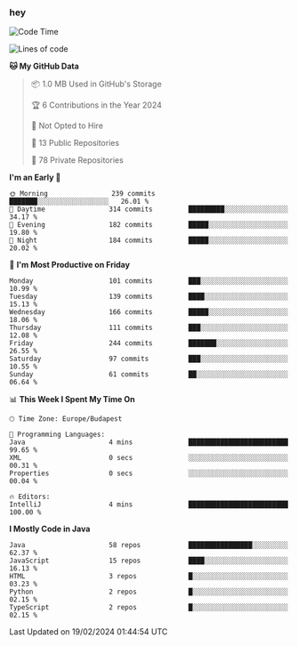### hey

<!--START_SECTION:waka-->
![Code Time](http://img.shields.io/badge/Code%20Time-976%20hrs%2014%20mins-blue)

![Lines of code](https://img.shields.io/badge/From%20Hello%20World%20I%27ve%20Written-1.0%20million%20lines%20of%20code-blue)

**🐱 My GitHub Data** 

> 📦 1.0 MB Used in GitHub's Storage 
 > 
> 🏆 6 Contributions in the Year 2024
 > 
> 🚫 Not Opted to Hire
 > 
> 📜 13 Public Repositories 
 > 
> 🔑 78 Private Repositories 
 > 
**I'm an Early 🐤** 

```text
🌞 Morning                239 commits         ███████░░░░░░░░░░░░░░░░░░   26.01 % 
🌆 Daytime                314 commits         █████████░░░░░░░░░░░░░░░░   34.17 % 
🌃 Evening                182 commits         █████░░░░░░░░░░░░░░░░░░░░   19.80 % 
🌙 Night                  184 commits         █████░░░░░░░░░░░░░░░░░░░░   20.02 % 
```
📅 **I'm Most Productive on Friday** 

```text
Monday                   101 commits         ███░░░░░░░░░░░░░░░░░░░░░░   10.99 % 
Tuesday                  139 commits         ████░░░░░░░░░░░░░░░░░░░░░   15.13 % 
Wednesday                166 commits         █████░░░░░░░░░░░░░░░░░░░░   18.06 % 
Thursday                 111 commits         ███░░░░░░░░░░░░░░░░░░░░░░   12.08 % 
Friday                   244 commits         ███████░░░░░░░░░░░░░░░░░░   26.55 % 
Saturday                 97 commits          ███░░░░░░░░░░░░░░░░░░░░░░   10.55 % 
Sunday                   61 commits          ██░░░░░░░░░░░░░░░░░░░░░░░   06.64 % 
```


📊 **This Week I Spent My Time On** 

```text
🕑︎ Time Zone: Europe/Budapest

💬 Programming Languages: 
Java                     4 mins              █████████████████████████   99.65 % 
XML                      0 secs              ░░░░░░░░░░░░░░░░░░░░░░░░░   00.31 % 
Properties               0 secs              ░░░░░░░░░░░░░░░░░░░░░░░░░   00.04 % 

🔥 Editors: 
IntelliJ                 4 mins              █████████████████████████   100.00 % 
```

**I Mostly Code in Java** 

```text
Java                     58 repos            ████████████████░░░░░░░░░   62.37 % 
JavaScript               15 repos            ████░░░░░░░░░░░░░░░░░░░░░   16.13 % 
HTML                     3 repos             █░░░░░░░░░░░░░░░░░░░░░░░░   03.23 % 
Python                   2 repos             █░░░░░░░░░░░░░░░░░░░░░░░░   02.15 % 
TypeScript               2 repos             █░░░░░░░░░░░░░░░░░░░░░░░░   02.15 % 
```




 Last Updated on 19/02/2024 01:44:54 UTC
<!--END_SECTION:waka-->
